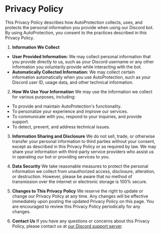 # Privacy Policy

This Privacy Policy describes how AutoProtection collects, uses, and protects the personal information you provide when using our Discord bot. By using AutoProtection, you consent to the practices described in this Privacy Policy.

1. **Information We Collect**
- **User Provided Information:** We may collect personal information that you provide directly to us, such as your Discord username or any other information you voluntarily provide while interacting with the bot.
- **Automatically Collected Information:** We may collect certain information automatically when you use AutoProtection, such as your Discord user ID, usage data, and other technical information.

2. **How We Use Your Information**
We may use the information we collect for various purposes, including:
- To provide and maintain AutoProtection's functionality.
- To personalize your experience and improve our services.
- To communicate with you, respond to your inquiries, and provide support.
- To detect, prevent, and address technical issues.

3. **Information Sharing and Disclosure**
We do not sell, trade, or otherwise transfer your personal information to third parties without your consent, except as described in this Privacy Policy or as required by law. We may share your information with third-party service providers who assist us in operating our bot or providing services to you.

4. **Data Security**
We take reasonable measures to protect the personal information we collect from unauthorized access, disclosure, alteration, or destruction. However, please be aware that no method of transmission over the internet or electronic storage is 100% secure.

5. **Changes to This Privacy Policy**
We reserve the right to update or change our Privacy Policy at any time. Any changes will be effective immediately upon posting the updated Privacy Policy on this page. You are encouraged to review this Privacy Policy periodically for any changes.

6. **Contact Us**
If you have any questions or concerns about this Privacy Policy, please contact us at [our Discord support server](https://discord.com/invite/tr55DGHEwN).
